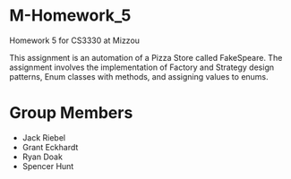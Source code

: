 # M-Homework_5
Homework 5 for CS3330 at Mizzou

This assignment is an automation of a Pizza Store called FakeSpeare. The assignment involves the
implementation of Factory and Strategy design patterns, Enum classes with methods, and assigning
values to enums.

# Group Members
- Jack Riebel
- Grant Eckhardt
- Ryan Doak
- Spencer Hunt
